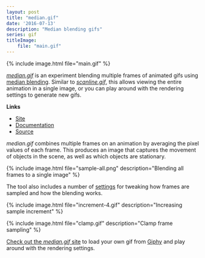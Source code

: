 ```yaml
---
layout: post
title: "median.gif"
date: '2016-07-13'
description: "Median blending gifs"
series: gif
titleImage:
    file: "main.gif"
---
```


{% include image.html file="main.gif" %}

*[median.gif][site]* is an experiment blending multiple frames of animated gifs using [median blending][median]. Similar to *[scanline.gif][scanline]*, this allows viewing the entire animation in a single image, or you can play around with the rendering settings to generate new gifs.

**Links**

* [Site][site]
* [Documentation][documentation]
* [Source][source]


*median.gif* combines multiple frames on an animation by averaging the pixel values of each frame. This produces an image that captures the movement of objects in the scene, as well as which objects are stationary.

{% include image.html file="sample-all.png" description="Blending all frames to a single image" %}

The tool also includes a number of [settings][documentation] for tweaking how frames are sampled and how the blending works.


{% include image.html file="increment-4.gif" description="Increasing sample increment" %}


{% include image.html file="clamp.gif" description="Clamp frame sampling" %}


[Check out the *median.gif* site][site] to load your own gif from [Giphy](https://giphy.com) and play around with the rendering settings.



[scanline]: /scanline-gif

[site]: https://mattbierner.github.io/median-gif/
[source]: https://github.com/mattbierner/median-gif
[documentation]: https://github.com/mattbierner/median-gif/blob/gh-pages/documentation/about.md

[median]: http://petapixel.com/2013/05/29/a-look-at-reducing-noise-in-photographs-using-median-blending/